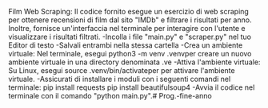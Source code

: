 Film Web Scraping:
Il codice fornito esegue un esercizio di web scraping per ottenere recensioni di film dal sito "IMDb" e filtrare i risultati per anno.
Inoltre, fornisce un'interfaccia nel terminale per interagire con l'utente e visualizzare i risultati filtrati.
-Incolla i file "main.py" e "scraper.py" nel tuo Editor di testo
-Salvali entrambi nella stessa cartella 
-Crea un ambiente virtuale:
Nel terminale, esegui python3 -m venv .venvper creare un nuovo ambiente virtuale in una directory denominata .ve
-Attiva l'ambiente virtuale:
Su Linux, esegui source .venv/bin/activateper per attivare l'ambiente virtuale.
-Assicurati di installare i moduli con i seguenti comandi nel terminale:
pip install requests
pip install beautifulsoup4 
-Avvia il codice nel terminale con il comando "python main.py".# Prog.-fine-anno
